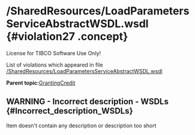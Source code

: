 # /SharedResources/LoadParametersServiceAbstractWSDL.wsdl {#violation27 .concept}

License for TIBCO Software Use Only!

List of violations which appeared in file [/SharedResources/LoadParametersServiceAbstractWSDL.wsdl](../../../projects/GrantingCredit/SharedResources/LoadParametersServiceAbstractWSDL.wsdl.md)

**Parent topic:**[GrantingCredit](../../../qa/projects/GrantingCredit.md)

## WARNING - Incorrect description - WSDLs {#Incorrect_description_WSDLs}

Item doesn't contain any description or description too short

